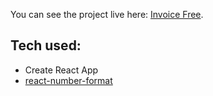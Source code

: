 You can see the project live here: [Invoice Free](https://invoicefee.app/).

## Tech used:

- Create React App
- [react-number-format](https://github.com/s-yadav/react-number-format)